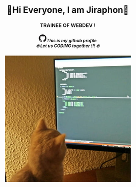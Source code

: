 <div align="center">
<h1>🌟Hi Everyone, I am Jiraphon🌟</h1>
<h3>TRAINEE OF WEBDEV !</h3>
<h5>

<img width="25px" src="https://github.com/thejiraphxn/thejiraphxn/blob/main/assets/github-logo.png" />This is my github profile <br/>
🔥 Let us CODING together !!! 🔥 <br/>
</h5>
<img src="https://github.com/thejiraphxn/thejiraphxn/blob/main/assets/meowmeme.jpeg" />

 </div>
<!---
thejiraphxn/thejiraphxn is a ✨ special ✨ repository because its `README.md` (this file) appears on your GitHub profile.
You can click the Preview link to take a look at your changes.
--->

